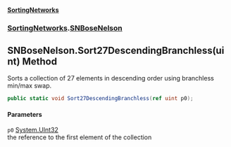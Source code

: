 #### [SortingNetworks](index.md 'index')
### [SortingNetworks](SortingNetworks.md 'SortingNetworks').[SNBoseNelson](SortingNetworks_SNBoseNelson.md 'SortingNetworks.SNBoseNelson')
## SNBoseNelson.Sort27DescendingBranchless(uint) Method
Sorts a collection of 27 elements in descending order using branchless min/max swap.  
```csharp
public static void Sort27DescendingBranchless(ref uint p0);
```
#### Parameters
<a name='SortingNetworks_SNBoseNelson_Sort27DescendingBranchless(uint)_p0'></a>
`p0` [System.UInt32](https://docs.microsoft.com/en-us/dotnet/api/System.UInt32 'System.UInt32')  
the reference to the first element of the collection
  
